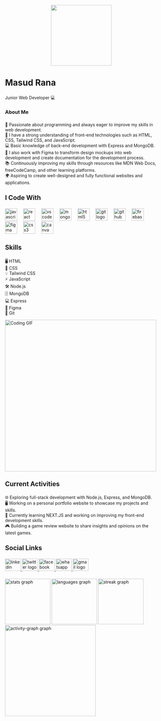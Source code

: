 <div align="center">
  <img height="200" src="https://i.ibb.co/5YNNK9c/Black-Minimal-Business-Personal-Profile-Linkedin-Banner.png" />
 
</div>

###

<h1 align="left">Masud Rana</h1>

###

<p align="left">Junior Web Developer 💻</p>

###

<h3 align="left">About Me</h3>

###

<p align="left">🤩 Passionate about programming and always eager to improve my skills in web development.<br>🔭 I have a strong understanding of front-end technologies such as HTML, CSS, Tailwind CSS, and JavaScript.<br>💻 Basic knowledge of back-end development with Express and MongoDB.<br>🎨 I also work with Figma to transform design mockups into web development and create documentation for the development process.<br>📚 Continuously improving my skills through resources like MDN Web Docs, freeCodeCamp, and other learning platforms.<br>🌍 Aspiring to create well-designed and fully functional websites and applications.</p>

###

<h2 align="left">I Code With</h2>

###

<div align="left">
  <img src="https://cdn.jsdelivr.net/gh/devicons/devicon/icons/javascript/javascript-original.svg" height="40" alt="javascript logo"  />
  <img width="12" />
  <img src="https://cdn.jsdelivr.net/gh/devicons/devicon/icons/react/react-original.svg" height="40" alt="react logo"  />
  <img width="12" />
  <img src="https://cdn.jsdelivr.net/gh/devicons/devicon/icons/vscode/vscode-original.svg" height="40" alt="vscode logo"  />
  <img width="12" />
  <img src="https://cdn.jsdelivr.net/gh/devicons/devicon/icons/mongodb/mongodb-original.svg" height="40" alt="mongodb logo"  />
  <img width="12" />
  <img src="https://cdn.jsdelivr.net/gh/devicons/devicon/icons/html5/html5-original.svg" height="40" alt="html5 logo"  />
  <img width="12" />
  <img src="https://cdn.jsdelivr.net/gh/devicons/devicon/icons/git/git-original.svg" height="40" alt="git logo"  />
  <img width="12" />
  <img src="https://cdn.jsdelivr.net/gh/devicons/devicon/icons/github/github-original.svg" height="40" alt="github logo"  />
  <img width="12" />
  <img src="https://cdn.jsdelivr.net/gh/devicons/devicon/icons/firebase/firebase-plain.svg" height="40" alt="firebase logo"  />
  <img width="12" />
  <img src="https://cdn.jsdelivr.net/gh/devicons/devicon/icons/figma/figma-original.svg" height="40" alt="figma logo"  />
  <img width="12" />
  <img src="https://cdn.jsdelivr.net/gh/devicons/devicon/icons/css3/css3-original.svg" height="40" alt="css3 logo"  />
  <img width="12" />
  <img src="https://cdn.jsdelivr.net/gh/devicons/devicon/icons/canva/canva-original.svg" height="40" alt="canva logo"  />
</div>

###

<h2 align="left">Skills</h2>

###
<div>
  
<p align="left">🖥️ HTML<br>🎨 CSS<br>💡 Tailwind CSS<br>⚡ JavaScript<br>🛠️ Node.js<br>🗄️ MongoDB<br>💻 Express<br>🎨 Figma<br>🔧 Git</p>
<img src="https://media.giphy.com/media/26tn33aiTi1jkl6H6/giphy.gif" alt="Coding GIF" width="500" />
</div>

###

<h2 align="left">Current Activities</h2>

###

<p align="left">🌐 Exploring full-stack development with Node.js, Express, and MongoDB.<br>🖥️ Working on a personal portfolio website to showcase my projects and skills.<br>🚀 Currently learning NEXT.JS  and working on improving my front-end development skills.<br>🎮 Building a game review website to share insights and opinions on the latest games.</p>

###

<h2 align="left">Social Links</h2>

###

<div align="left">
  <a href="https://www.linkedin.com/in/masud-rana-816902317/" target="_blank">
    <img src="https://raw.githubusercontent.com/maurodesouza/profile-readme-generator/master/src/assets/icons/social/linkedin/default.svg" width="52" height="40" alt="linkedin logo"  />
  </a>
  <a href="https://x.com/MasudRana187178" target="_blank">
    <img src="https://raw.githubusercontent.com/maurodesouza/profile-readme-generator/master/src/assets/icons/social/twitter/default.svg" width="52" height="40" alt="twitter logo"  />
  </a>
  <a href="https://www.facebook.com/profile.php?id=61561063179982" target="_blank">
    <img src="https://raw.githubusercontent.com/maurodesouza/profile-readme-generator/master/src/assets/icons/social/facebook/default.svg" width="52" height="40" alt="facebook logo"  />
  </a>
  <a href="wa.me/+9660533597085" target="_blank">
    <img src="https://raw.githubusercontent.com/maurodesouza/profile-readme-generator/master/src/assets/icons/social/whatsapp/default.svg" width="52" height="40" alt="whatsapp logo"  />
  </a>
  <a href="masudrana19981002@gmail.com" target="_blank">
    <img src="https://raw.githubusercontent.com/maurodesouza/profile-readme-generator/master/src/assets/icons/social/gmail/default.svg" width="52" height="40" alt="gmail logo"  />
  </a>
</div>

###

<div align="left">
  <img src="https://github-readme-stats.vercel.app/api?username=Masud-Rana-1002&hide_title=false&hide_rank=false&show_icons=true&include_all_commits=true&count_private=true&disable_animations=false&theme=dracula&locale=en&hide_border=false&order=1" height="150" alt="stats graph"  />
  <img src="https://github-readme-stats.vercel.app/api/top-langs?username=Masud-Rana-1002&locale=en&hide_title=false&layout=compact&card_width=320&langs_count=5&theme=dracula&hide_border=false&order=2" height="150" alt="languages graph"  />
  <img src="https://streak-stats.demolab.com?user=Masud-Rana-1002&locale=en&mode=daily&theme=dracula&hide_border=false&border_radius=5&order=3" height="150" alt="streak graph"  />
  <img src="https://github-readme-activity-graph.vercel.app/graph?username=Masud-Rana-1002&radius=16&theme=react&area=true&order=5" height="300" alt="activity-graph graph"  />
</div>



###

